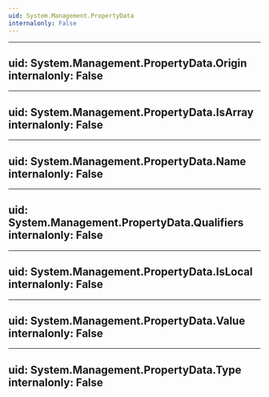 ```yaml
---
uid: System.Management.PropertyData
internalonly: False
---
```


---
uid: System.Management.PropertyData.Origin
internalonly: False
---

---
uid: System.Management.PropertyData.IsArray
internalonly: False
---

---
uid: System.Management.PropertyData.Name
internalonly: False
---

---
uid: System.Management.PropertyData.Qualifiers
internalonly: False
---

---
uid: System.Management.PropertyData.IsLocal
internalonly: False
---

---
uid: System.Management.PropertyData.Value
internalonly: False
---

---
uid: System.Management.PropertyData.Type
internalonly: False
---
